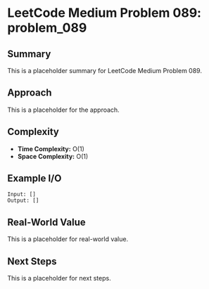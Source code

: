 # LeetCode Medium Problem 089: problem_089

## Summary

This is a placeholder summary for LeetCode Medium Problem 089.

## Approach

This is a placeholder for the approach.

## Complexity

- **Time Complexity:** O(1)
- **Space Complexity:** O(1)

## Example I/O

```
Input: []
Output: []
```

## Real-World Value

This is a placeholder for real-world value.

## Next Steps

This is a placeholder for next steps.
